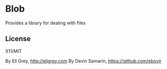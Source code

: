 Blob
=========

Provides a library for dealing with files

## License

X11/MIT

By Eli Grey, http://eligrey.com
By Devin Samarin, https://github.com/eboyjr
